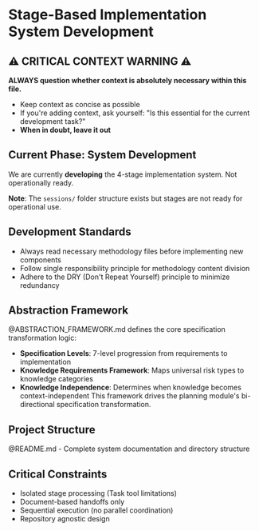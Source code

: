 # Stage-Based Implementation System Development

## ⚠️ CRITICAL CONTEXT WARNING ⚠️
**ALWAYS question whether context is absolutely necessary within this file.**
- Keep context as concise as possible
- If you're adding context, ask yourself: "Is this essential for the current development task?"
- **When in doubt, leave it out**

## Current Phase: System Development
We are currently **developing** the 4-stage implementation system. Not operationally ready.

**Note**: The `sessions/` folder structure exists but stages are not ready for operational use.

## Development Standards
- Always read necessary methodology files before implementing new components
- Follow single responsibility principle for methodology content division
- Adhere to the DRY (Don't Repeat Yourself) principle to minimize redundancy

## Abstraction Framework
@ABSTRACTION_FRAMEWORK.md defines the core specification transformation logic:
- **Specification Levels**: 7-level progression from requirements to implementation
- **Knowledge Requirements Framework**: Maps universal risk types to knowledge categories
- **Knowledge Independence**: Determines when knowledge becomes context-independent
This framework drives the planning module's bi-directional specification transformation.

## Project Structure  
@README.md - Complete system documentation and directory structure

## Critical Constraints
- Isolated stage processing (Task tool limitations)
- Document-based handoffs only
- Sequential execution (no parallel coordination)
- Repository agnostic design